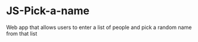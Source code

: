 # JS-Pick-a-name
Web app that allows users to enter a list of people and pick a random name from that list
